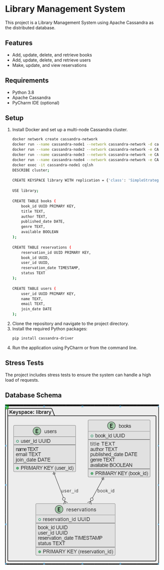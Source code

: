 # Library Management System

This project is a Library Management System using Apache Cassandra as the distributed database.

## Features
- Add, update, delete, and retrieve books
- Add, update, delete, and retrieve users
- Make, update, and view reservations

## Requirements
- Python 3.8
- Apache Cassandra
- PyCharm IDE (optional)

## Setup
1. Install Docker and set up a multi-node Cassandra cluster.
    ```bash
    docker network create cassandra-network
    docker run --name cassandra-node1 --network cassandra-network -d cassandra:3.11
    docker run --name cassandra-node2 --network cassandra-network -e CASSANDRA_SEEDS=cassandra-node1 -d cassandra:3.11
    docker run --name cassandra-node3 --network cassandra-network -e CASSANDRA_SEEDS=cassandra-node1 -d cassandra:3.11
    docker run --name cassandra-node4 --network cassandra-network -e CASSANDRA_SEEDS=cassandra-node1 -d cassandra:3.11
    docker exec -it cassandra-node1 cqlsh
    DESCRIBE cluster;

    CREATE KEYSPACE library WITH replication = {'class': 'SimpleStrategy', 'replication_factor': 3};

    USE library;

    CREATE TABLE books (
        book_id UUID PRIMARY KEY,
        title TEXT,
        author TEXT,
        published_date DATE,
        genre TEXT,
        available BOOLEAN
    );

    CREATE TABLE reservations (
        reservation_id UUID PRIMARY KEY,
        book_id UUID,
        user_id UUID,
        reservation_date TIMESTAMP,
        status TEXT
    );

    CREATE TABLE users (
        user_id UUID PRIMARY KEY,
        name TEXT,
        email TEXT,
        join_date DATE
    );

    ```
2. Clone the repository and navigate to the project directory.
3. Install the required Python packages:
    ```bash
    pip install cassandra-driver
    ```
4. Run the application using PyCharm or from the command line.

## Stress Tests
The project includes stress tests to ensure the system can handle a high load of requests.

## Database Schema
![Database Schema](schema.png)


